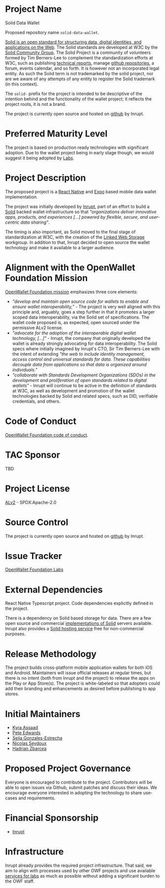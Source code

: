 # Project Name

Solid Data Wallet

Proposed repository name `solid-data-wallet`.

[Solid is an open standard for structuring data, digital identities, and applications on the Web](https://solidproject.org/about). The Solid standards are developed at W3C by the [Solid Community Group](https://www.w3.org/community/solid/). The Solid Project is a community of volunteers formed by Tim Berners-Lee to complement the standardization efforts at W3C, such as publishing [technical reports](https://solidproject.org/TR/), manage [github repositories](https://github.com/solid), a forum, events calendar, and so forth. It is however not an incorporated legal entity. As such the Solid term is not trademarked by the solid project, nor are we aware of any attempts of any entity to register the Solid trademark (in this context).

The `solid-` prefix for the project is intended to be descriptive of the intention behind and the functionality of the wallet project; it reflects the project roots, it is not a brand.

The project is currently open source and hosted on [github](https://github.com/inrupt/inrupt-data-wallet) by Inrupt. 


# Preferred Maturity Level

The project is based on production ready technologies with significant adoption. Due to the wallet project being in early stage though, we would suggest it being adopted by [Labs](https://tac.openwallet.foundation/governance/project-lifecycle/#labs).

# Project Description

The proposed project is a [React Native](https://reactnative.dev/) and [Expo](https://expo.dev/) based mobile data wallet implementation.

The project was initially developed by [Inrupt](https://www.inrupt.com/solutions/data-wallet), part of an effort to build a [Solid](https://solidproject.org/) backed wallet infrastructure so that *"organizations deliver innovative apps, products, and experiences \[...] powered by flexible, secure, and user-centric data sharing"*.

The timing is also important, as Solid moved to the final stage of standardization at W3C, with the creation of the [Linked Web Storage](https://www.w3.org/groups/wg/lws/) workgroup. In addition to that, Inrupt decided to open source the wallet technology and make it available to a larger audience.

# Alignment with the OpenWallet Foundation Mission
[OpenWallet Foundation mission](https://tac.openwallet.foundation/governance/charter/) emphasizes three core elements:
* *"develop and maintain open source code for wallets to enable and ensure wallet interoperability,"* - The project is very well aligned with this principle and, arguably, goes a step further in that it promotes a larger scoped data interoperability, via the Solid set of specifications. The wallet code proposed is, as expected, open sourced under the permissive ALv2 license.
* *"advocate for the adoption of the interoperable digital wallet technology, \[...]"* - Inrupt, the company that originally developed the wallet is already strongly advocating for data interoperability. The Solid specs where initially imagined by Inrupt's CTO, Sir Tim Berners-Lee with the intent of extending *"the web to include identity management, access control and universal standards for data. These capabilities decouple data from applications so that data is organized around individuals."*
* *"collaborate with Standards Development Organizations (SDOs) in the development and proliferation of open standards related to digital wallets"* - Inrupt will continue to be active in the definition of standards at W3C, as well as development and promotion of the wallet technologies backed by Solid and related specs, such as DID, verifiable credentials, and others.

# Code of Conduct

[OpenWallet Foundation code of conduct](https://tac.openwallet.foundation/governance/code-of-conduct/).

# TAC Sponsor
TBD

# Project License
[ALv2](https://www.apache.org/licenses/LICENSE-2.0) - SPDX:Apache-2.0

# Source Control

The project is currently open source and hosted on [github](https://github.com/inrupt/inrupt-data-wallet) by Inrupt.

# Issue Tracker

[OpenWallet Foundation Labs](https://github.com/openwallet-foundation-labs)

# External Dependencies

React Native Typescript project. Code dependencies explicitly defined in the project.

There is a dependency on Solid based storage for data. There are a few open source and commercial [implementations of Solid](https://solidproject.org/for-developers#hosted-pod-services) servers available. Inrupt also provides a [Solid hosting service](https://start.ap.inrupt.com/profile) free for non-commercial purposes.

# Release Methodology

The project builds cross-platform mobile application wallets for both iOS and Android. Maintainers will issue official releases at regular times, but there is no intent (both from Inrupt and the project) to release the apps on the Play or App Store(s). The project is white-labeled so that adopters could add their branding and enhancements as desired before publishing to app stores.

# Initial Maintainers

* [Kyra Assaad](https://github.com/KyraAssaad)
* [Pete Edwards](https://github.com/edwardsph)
* [Seila Gonzales-Estrecha](https://github.com/seilagonzalez)
* [Nicolas Seydoux](https://github.com/NSeydoux)
* [Hadrian Zbarcea](https://github.com/hzbarcea)

# Proposed Project Governance

Everyone is encouraged to contribute to the project. Contributors will be able to open issues via Github, submit patches and discuss their ideas. We encourage everyone interested in adopting the technology to share use-cases and requirements.

# Financial Sponsorship

* [Inrupt](https://www.inrupt.com/about)

# Infrastructure

Inrupt already provides the required project infrastructure. That said, we aim to align with processes used by other OWF projects and use available
[services for labs](https://tac.openwallet.foundation/governance/project-and-lab-services/) as much as possible without adding a significant burden to the OWF staff.


